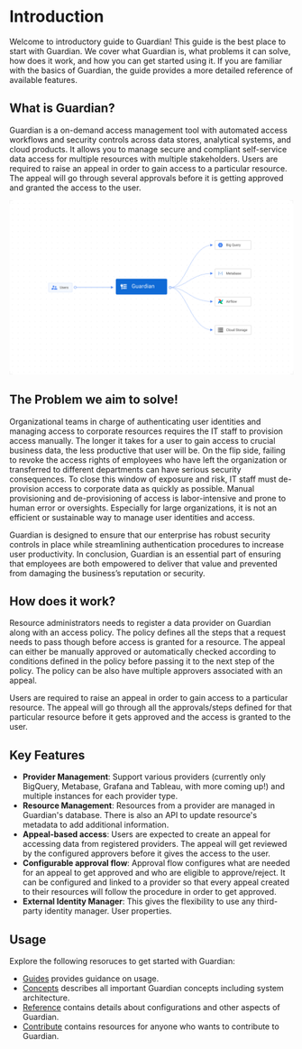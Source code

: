 # Introduction

Welcome to introductory guide to Guardian! This guide is the best place to start with Guardian. We cover what Guardian is, what problems it can solve, how does it work, and how you can get started using it. If you are familiar with the basics of Guardian, the guide provides a more detailed reference of available features.


## What is Guardian? 

Guardian is a on-demand access management tool with automated access workflows and security controls across data stores, analytical systems, and cloud products. It allows you to manage secure and compliant self-service data access for multiple resources with multiple stakeholders. Users are required to raise an appeal in order to gain access to a particular resource. The appeal will go through several approvals before it is getting approved and granted the access to the user.

![](/assets/overview.svg)

## The Problem we aim to solve!

Organizational teams in charge of authenticating user identities and managing access to corporate resources requires the IT staff to provision access manually. The longer it takes for a user to gain access to crucial business data, the less productive that user will be. On the flip side, failing to revoke the access rights of employees who have left the organization or transferred to different departments can have serious security consequences. To close this window of exposure and risk, IT staff must de-provision access to corporate data as quickly as possible. Manual provisioning and de-provisioning of access is  labor-intensive and prone to human error or oversights. Especially for large organizations, it is not an efficient or sustainable way to manage user identities and access.

Guardian is designed to ensure that our enterprise has robust security controls in place while streamlining authentication procedures to increase user productivity. In conclusion, Guardian is an essential part of ensuring that employees are both empowered to deliver that value and prevented from damaging the business’s reputation or security. 

## How does it work?

Resource administrators needs to register a data provider on Guardian along with an access policy. The policy defines all the steps that a request needs to pass though before access is granted for a resource. The appeal can either be manually approved or automatically checked according to conditions defined in the policy before passing it to the next step of the policy. The policy can be also have multiple approvers associated with an appeal.

Users are required to raise an appeal in order to gain access to a particular resource. The appeal will go through all the approvals/steps defined for that particular resource before it gets approved and the access is granted to the user.

## Key Features

- **Provider Management**: Support various providers \(currently only BigQuery, Metabase, Grafana and Tableau, with more coming up!\) and multiple instances for each provider type.
- **Resource Management**: Resources from a provider are managed in Guardian's database. There is also an API to update resource's metadata to add additional information.
- **Appeal-based access**: Users are expected to create an appeal for accessing data from registered providers. The appeal will get reviewed by the configured approvers before it gives the access to the user.
- **Configurable approval flow**: Approval flow configures what are needed for an appeal to get approved and who are eligible to approve/reject. It can be configured and linked to a provider so that every appeal created to their resources will follow the procedure in order to get approved.
- **External Identity Manager**: This gives the flexibility to use any third-party identity manager. User properties.

## Usage

Explore the following resoruces to get started with Guardian:

- [Guides](./guides/overview.md) provides guidance on usage.
- [Concepts](./concepts/architecture.md) describes all important Guardian concepts including system architecture.
- [Reference](./reference/glossary.md) contains details about configurations and other aspects of Guardian.
- [Contribute](./contribute/contribution.md) contains resources for anyone who wants to contribute to Guardian.
